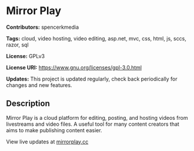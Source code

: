 # Mirror Play
**Contributors:** spencerkmedia

**Tags:** cloud, video hosting, video editing, asp.net, mvc, css, html, js, sccs, razor, sql

**License:** GPLv3  

**License URI:** https://www.gnu.org/licenses/gpl-3.0.html 

**Updates:** This project is updated regularly, check back periodically for changes and new features.

## Description

Mirror Play is a cloud platform for editing, posting, and hosting videos from livestreams and video files.
A useful tool for many content creators that aims to make publishing content easier.

View live updates at [mirrorplay.cc](//mirrorplay.cc)
